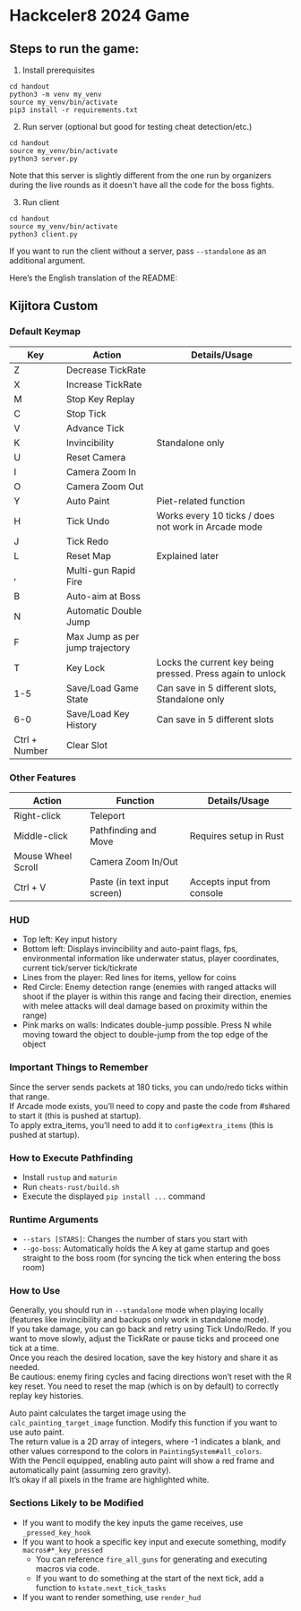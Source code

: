 # Hackceler8 2024 Game

## Steps to run the game:

1. Install prerequisites
```
cd handout
python3 -m venv my_venv
source my_venv/bin/activate
pip3 install -r requirements.txt
```

2. Run server (optional but good for testing cheat detection/etc.)

```
cd handout
source my_venv/bin/activate
python3 server.py
```

Note that this server is slightly different from the one run by organizers during the live rounds as it doesn't have all the code for the boss fights.

3. Run client

```
cd handout
source my_venv/bin/activate
python3 client.py
```

If you want to run the client without a server, pass `--standalone` as an additional argument.

Here’s the English translation of the README:

## Kijitora Custom
### Default Keymap

| Key | Action | Details/Usage |
| --- | --- | --- |
| Z | Decrease TickRate | |
| X | Increase TickRate | |
| M | Stop Key Replay | |
| C | Stop Tick | |
| V | Advance Tick | |
| K | Invincibility | Standalone only |
| U | Reset Camera | |
| I | Camera Zoom In | |
| O | Camera Zoom Out | |
| Y | Auto Paint | Piet-related function |
| H | Tick Undo | Works every 10 ticks / does not work in Arcade mode |
| J | Tick Redo | |
| L | Reset Map | Explained later |
| , | Multi-gun Rapid Fire | |
| B | Auto-aim at Boss | |
| N | Automatic Double Jump | |
| F | Max Jump as per jump trajectory | |
| T | Key Lock | Locks the current key being pressed. Press again to unlock |
| 1-5 | Save/Load Game State | Can save in 5 different slots, Standalone only |
| 6-0 | Save/Load Key History | Can save in 5 different slots |
| Ctrl + Number | Clear Slot | |

### Other Features
| Action | Function | Details/Usage |
| --- | --- | --- |
| Right-click | Teleport | |
| Middle-click | Pathfinding and Move | Requires setup in Rust |
| Mouse Wheel Scroll | Camera Zoom In/Out | |
| Ctrl + V | Paste (in text input screen) | Accepts input from console |

### HUD
- Top left: Key input history
- Bottom left: Displays invincibility and auto-paint flags, fps, environmental information like underwater status, player coordinates, current tick/server tick/tickrate
- Lines from the player: Red lines for items, yellow for coins
- Red Circle: Enemy detection range (enemies with ranged attacks will shoot if the player is within this range and facing their direction, enemies with melee attacks will deal damage based on proximity within the range)
- Pink marks on walls: Indicates double-jump possible. Press N while moving toward the object to double-jump from the top edge of the object

### Important Things to Remember
Since the server sends packets at 180 ticks, you can undo/redo ticks within that range.  
If Arcade mode exists, you’ll need to copy and paste the code from #shared to start it (this is pushed at startup).  
To apply extra_items, you’ll need to add it to `config#extra_items` (this is pushed at startup).

### How to Execute Pathfinding
- Install `rustup` and `maturin`
- Run `cheats-rust/build.sh`
- Execute the displayed `pip install ...` command

### Runtime Arguments
  - `--stars [STARS]`: Changes the number of stars you start with
  - `--go-boss`: Automatically holds the A key at game startup and goes straight to the boss room (for syncing the tick when entering the boss room)

### How to Use
Generally, you should run in `--standalone` mode when playing locally (features like invincibility and backups only work in standalone mode).  
If you take damage, you can go back and retry using Tick Undo/Redo. If you want to move slowly, adjust the TickRate or pause ticks and proceed one tick at a time.  
Once you reach the desired location, save the key history and share it as needed.  
Be cautious: enemy firing cycles and facing directions won’t reset with the R key reset. You need to reset the map (which is on by default) to correctly replay key histories.

Auto paint calculates the target image using the `calc_painting_target_image` function. Modify this function if you want to use auto paint.  
The return value is a 2D array of integers, where -1 indicates a blank, and other values correspond to the colors in `PaintingSystem#all_colors`.  
With the Pencil equipped, enabling auto paint will show a red frame and automatically paint (assuming zero gravity).  
It’s okay if all pixels in the frame are highlighted white.

### Sections Likely to be Modified
- If you want to modify the key inputs the game receives, use `_pressed_key_hook`
- If you want to hook a specific key input and execute something, modify `macros#*_key_pressed`
  - You can reference `fire_all_guns` for generating and executing macros via code.
  - If you want to do something at the start of the next tick, add a function to `kstate.next_tick_tasks`
- If you want to render something, use `render_hud`
